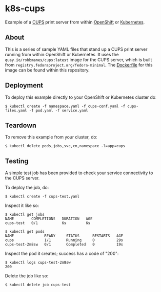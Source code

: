# k8s-cups
Example of a [CUPS](https://www.cups.org/) print server from within [OpenShift](https://www.openshift.com/) or [Kubernetes](https://kubernetes.io/).

## About
This is a series of sample YAML files that stand up a CUPS print server running from within OpenShift or Kubernetes.  It uses the `quay.io/robbmanes/cups:latest` image for the CUPS server, which is built from `registry.fedoraproject.org/fedora-minimal`.  The [Dockerfile](Dockerfile) for this image can be found within this repository.

## Deployment
To deploy this example directly to your OpenShift or Kubernetes cluster do:
```
$ kubectl create -f namespace.yaml -f cups-conf.yaml -f cups-files.yaml -f pod.yaml -f service.yaml
```

## Teardown
To remove this example from your cluster, do:
```
$ kubectl delete pods,jobs,svc,cm,namespace -l=app=cups
```

## Testing
A simple test job has been provided to check your service connectivity to the CUPS server.

To deploy the job, do:
```
$ kubectl create -f cups-test.yaml
```

Inspect it like so:
```
$ kubectl get jobs
NAME        COMPLETIONS   DURATION   AGE
cups-test   0/1           6s         6s

$ kubectl get pods
NAME              READY     STATUS      RESTARTS   AGE
cups              1/1       Running     0          29s
cups-test-2m8sw   0/1       Completed   0          19s
```

Inspect the pod it creates; success has a code of "200":
```
$ kubectl logs cups-test-2m8sw
200
```

Delete the job like so:
```
$ kubectl delete job cups-test
```
